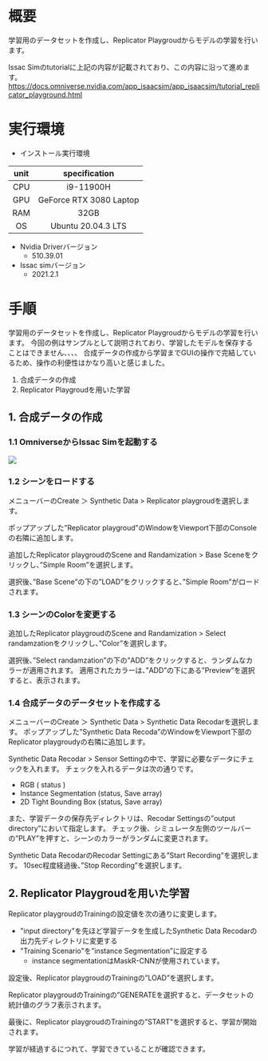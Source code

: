 # 概要
学習用のデータセットを作成し、Replicator Playgroudからモデルの学習を行います。

Issac Simのtutorialに上記の内容が記載されており、この内容に沿って進めます。
https://docs.omniverse.nvidia.com/app_isaacsim/app_isaacsim/tutorial_replicator_playground.html

# 実行環境

- インストール実行環境

| unit       |       specification | 
|:-----------------:|:------------------:|
| CPU         | i9-11900H |  
| GPU         | GeForce RTX 3080 Laptop|  
| RAM         | 32GB | 
| OS         | Ubuntu 20.04.3 LTS  |

- Nvidia Driverバージョン
   - 510.39.01
- Issac simバージョン
   - 2021.2.1


# 手順
学習用のデータセットを作成し、Replicator Playgroudからモデルの学習を行います。
今回の例はサンプルとして説明されており、学習したモデルを保存することはできません、、、、
合成データの作成から学習までGUIの操作で完結しているため、操作の利便性はかなり高いと感じました。

1. 合成データの作成
2. Replicator Playgroudを用いた学習

## 1. 合成データの作成
### 1.1 OmniverseからIssac Simを起動する
![](https://storage.googleapis.com/zenn-user-upload/a1927915e055-20220213.png)

### 1.2 シーンをロードする
メニューバーのCreate ＞ Synthetic Data > Replicator playgroudを選択します。


ポップアップした”Replicator playgroud”のWindowをViewport下部のConsoleの右隣に追加します。


追加したReplicator playgroudのScene and Randamization > Base Sceneをクリックし、”Simple Room”を選択します。

選択後、”Base Scene”の下の”LOAD”をクリックすると、”Simple Room”がロードされます。

### 1.3 シーンのColorを変更する

追加したReplicator playgroudのScene and Randamization > Select randamzationをクリックし、”Color”を選択します。

選択後、”Select randamzation”の下の”ADD”をクリックすると、ランダムなカラーが適用されます。
適用されたカラーは、”ADD”の下にある”Preview”を選択すると、表示されます。


### 1.4 合成データのデータセットを作成する
メニューバーのCreate ＞ Synthetic Data > Synthetic Data Recodarを選択します。
ポップアップした”Synthetic Data Recoda”のWindowをViewport下部のReplicator playgroudyの右隣に追加します。

Synthetic Data Recodar > Sensor Settingの中で、学習に必要なデータにチェックを入れます。
チェックを入れるデータは次の通りです。

- RGB ( status )
- Instance Segmentation (status, Save array)
- 2D Tight Bounding Box (status, Save array)

また、学習データの保存先ディレクトリは、Recodar Settingsの”output directory”において指定します。
チェック後、シミュレータ左側のツールバーの”PLAY”を押すと、シーンのカラーがランダムに変更されます。


Synthetic Data RecodarのRecodar Settingにある”Start Recording”を選択します。
10sec程度経過後、”Stop Recording”を選択します。

## 2. Replicator Playgroudを用いた学習

Replicator playgroudのTrainingの設定値を次の通りに変更します。

- "input directory"を先ほど学習データを生成したSynthetic Data Recodarの出力先ディレクトリに変更する
- "Training Scenario"を”instance Segmentation”に設定する
  - instance segmentationはMaskR-CNNが使用されています。

設定後、Replicator playgroudのTrainingの”LOAD”を選択します。


Replicator playgroudのTrainingの”GENERATEを選択すると、データセットの統計値のグラフ表示されます。


最後に、Replicator playgroudのTrainingの”START"を選択すると、学習が開始されます。

学習が経過するにつれて、学習できていることが確認できます。





